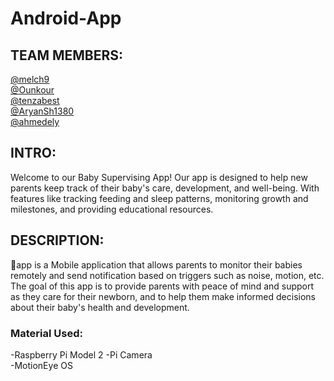 # Android-App

## TEAM MEMBERS: ## 
[@melch9](https://github.com/melch9?tab=repositories)  
[@Ounkour](https://github.com/Ounkour?tab=repositories)  
[@tenzabest](https://github.com/tenzabest)  
[@AryanSh1380](https://github.com/AryanSh1380?tab=repositories)  
[@ahmedely](https://github.com/ahmedely)  
  
## INTRO: ##
Welcome to our Baby Supervising App! Our app is designed to help new parents keep track of their baby's care, development, and well-being. With features like tracking feeding and sleep patterns, monitoring growth and milestones, and providing educational resources.
## DESCRIPTION: ##
👶app is a Mobile application that allows parents to monitor their babies remotely and send notification based on triggers such as noise, motion, etc. The goal of this app is to provide parents with peace of mind and support as they care for their newborn, and to help them make informed decisions about their baby's health and development.
### Material Used: ###
-Raspberry Pi Model 2
-Pi Camera  
-MotionEye OS
